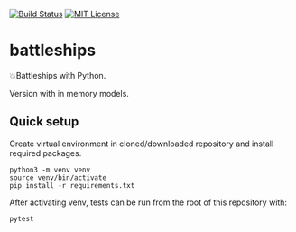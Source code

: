 [![Build Status](https://travis-ci.org/pierscin/battleships.svg?branch=master)](https://travis-ci.org/pierscin/battleships)
[![MIT License](https://img.shields.io/badge/license-MIT-blue.svg)](https://raw.githubusercontent.com/pierscin/battleships/master/LICENSE)

# battleships

💥Battleships with Python.

Version with in memory models.

## Quick setup

Create virtual environment in cloned/downloaded repository and install required packages.

```
python3 -m venv venv
source venv/bin/activate
pip install -r requirements.txt
```

After activating venv, tests can be run from the root of this repository with:

```
pytest
```
